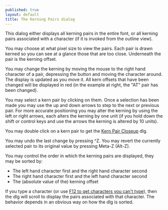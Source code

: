 ```yaml
---
published: true
layout: default
title: The Kerning Pairs dialog
---
```


This dialog either displays all kerning pairs in the entire font, or all
kerning pairs associated with a character (if it is invoked from the
outline view).

You may choose at what pixel size to view the pairs. Each pair is drawn
kerned so you can see at a glance those that are too close. Underneath
the pair is the kerning offset.

You may change the kerning by moving the mouse to the right hand
character of a pair, depressing the button and moving the character
around. The display is updated as you move it. All kern offsets that
have been changed will be displayed in red (in the example at right, the
"AT" pair has been changed).

You may select a kern pair by clicking on them. Once a selection has
been made you may use the up and down arrows to step to the next or
previous pair. For more accurate positioning you may alter the kerning
by using the left or right arrows, each alters the kerning by one unit
(if you hold down the shift or control keys and use the arrows the
kerning is altered by 10 units).

You may double click on a kern pair to get the [Kern Pair
Closeup](../metricsview/#Kern+Pair+Closeup) dlg.

You may undo the last change by pressing ^Z. You may revert the
currently selected pair to its original value by pressing Meta-Z
(Alt-Z).

You may control the order in which the kerning pairs are displayed, they
may be sorted by:

-   The left hand character first and the right hand character second
-   The right hand character first and the left hand character second
-   The (absolute value of the) kerning offset

If you type a character (or use [F12 to get characters you can't
type](../metricsview/#Entering+non-ASCII+characters)), then the dlg will 
scroll to display the pairs associated with that character. The behavior
depends in an obvious way on how the dlg is sorted.
